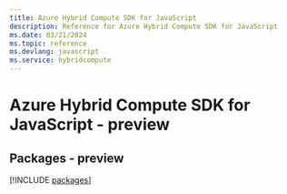```yaml
---
title: Azure Hybrid Compute SDK for JavaScript
description: Reference for Azure Hybrid Compute SDK for JavaScript
ms.date: 03/21/2024
ms.topic: reference
ms.devlang: javascript
ms.service: hybridcompute
---
```

# Azure Hybrid Compute SDK for JavaScript - preview
## Packages - preview
[!INCLUDE [packages](hybrid-compute-index.md)]
